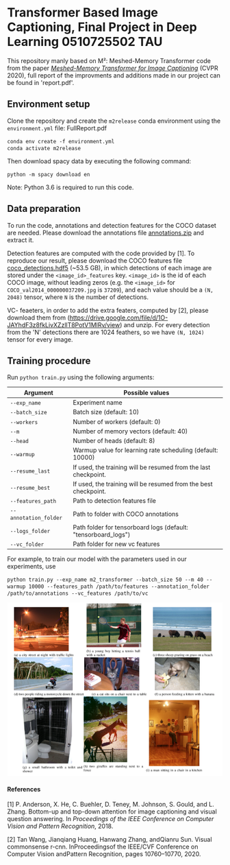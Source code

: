 # Transformer Based Image Captioning, Final Project in Deep Learning 0510725502 TAU
This repository manly based on M²: Meshed-Memory Transformer code from the paper _[Meshed-Memory Transformer for Image Captioning](https://arxiv.org/abs/1912.08226)_ (CVPR 2020), full report of the improvments and additions made in our project can be found in 'report.pdf'.

## Environment setup
Clone the repository and create the `m2release` conda environment using the `environment.yml` file: FullReport.pdf
```
conda env create -f environment.yml
conda activate m2release
```

Then download spacy data by executing the following command:
```
python -m spacy download en
```

Note: Python 3.6 is required to run this code. 


## Data preparation
To run the code, annotations and detection features for the COCO dataset are needed. Please download the annotations file [annotations.zip](https://drive.google.com/file/d/1i8mqKFKhqvBr8kEp3DbIh9-9UNAfKGmE/view?usp=sharing) and extract it.

Detection features are computed with the code provided by [1]. To reproduce our result, please download the COCO features file [coco_detections.hdf5](https://drive.google.com/open?id=1MV6dSnqViQfyvgyHrmAT_lLpFbkzp3mx) (~53.5 GB), in which detections of each image are stored under the `<image_id>_features` key. `<image_id>` is the id of each COCO image, without leading zeros (e.g. the `<image_id>` for `COCO_val2014_000000037209.jpg` is `37209`), and each value should be a `(N, 2048)` tensor, where `N` is the number of detections. 

VC- feaeters, in order to add the extra featers, computed by [2], please download them from (https://drive.google.com/file/d/1O-JAYhdF3z8fkLivXZzllT8PotV1MlRv/view) and unzip. 
For every detection from the 'N' detections there are 1024 feathers, so we have `(N, 1024)` tensor for every image.

## Training procedure
Run `python train.py` using the following arguments:

| Argument | Possible values |
|------|------|
| `--exp_name` | Experiment name|
| `--batch_size` | Batch size (default: 10) |
| `--workers` | Number of workers (default: 0) |
| `--m` | Number of memory vectors (default: 40) |
| `--head` | Number of heads (default: 8) |
| `--warmup` | Warmup value for learning rate scheduling (default: 10000) |
| `--resume_last` | If used, the training will be resumed from the last checkpoint. |
| `--resume_best` | If used, the training will be resumed from the best checkpoint. |
| `--features_path` | Path to detection features file |
| `--annotation_folder` | Path to folder with COCO annotations |
| `--logs_folder` | Path folder for tensorboard logs (default: "tensorboard_logs")|
| `--vc_folder` | Path folder for new vc features |


For example, to train our model with the parameters used in our experiments, use
```
python train.py --exp_name m2_transformer --batch_size 50 --m 40 --warmup 10000 --features_path /path/to/features --annotation_folder /path/to/annotations --vc_features /path/to/vc
```

<p align="center">
  <img src="images/results.png" alt="Sample Results" width="850"/>
</p>


#### References
[1] P. Anderson, X. He, C. Buehler, D. Teney, M. Johnson, S. Gould, and L. Zhang. Bottom-up and top-down attention for image captioning and visual question answering. In _Proceedings of the IEEE Conference on Computer Vision and Pattern Recognition_, 2018.

[2] Tan   Wang,   Jianqiang   Huang,   Hanwang   Zhang,   andQianru Sun.  Visual commonsense r-cnn.  InProceedingsof the IEEE/CVF Conference on Computer Vision andPattern Recognition, pages 10760–10770, 2020.

